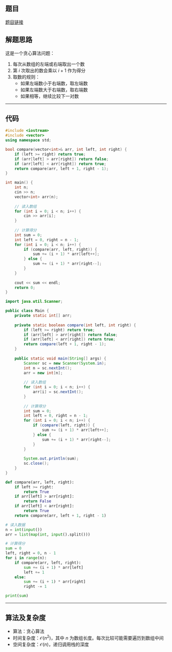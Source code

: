 ## 题目
[题目链接](https://www.nowcoder.com/practice/fba13a9bd7ad4bfaa02cefbc2512aaae?tpId=182&tqId=314226&sourceUrl=/exam/oj&channenl=wgithub&fromPut=wgithub)

## 解题思路

这是一个贪心算法问题：
1. 每次从数组的左端或右端取出一个数
2. 第 $i$ 次取出的数会乘以 $i+1$ 作为得分
3. 取数的规则：
   - 如果左端数小于右端数，取左端数
   - 如果左端数大于右端数，取右端数
   - 如果相等，继续比较下一对数

---

## 代码

```cpp []
#include <iostream>
#include <vector>
using namespace std;

bool compare(vector<int>& arr, int left, int right) {
    if (left >= right) return true;
    if (arr[left] > arr[right]) return false;
    if (arr[left] < arr[right]) return true;
    return compare(arr, left + 1, right - 1);
}

int main() {
    int n;
    cin >> n;
    vector<int> arr(n);
    
    // 读入数组
    for (int i = 0; i < n; i++) {
        cin >> arr[i];
    }
    
    // 计算得分
    int sum = 0;
    int left = 0, right = n - 1;
    for (int i = 0; i < n; i++) {
        if (compare(arr, left, right)) {
            sum += (i + 1) * arr[left++];
        } else {
            sum += (i + 1) * arr[right--];
        }
    }
    
    cout << sum << endl;
    return 0;
}
```

```java []
import java.util.Scanner;

public class Main {
    private static int[] arr;
    
    private static boolean compare(int left, int right) {
        if (left >= right) return true;
        if (arr[left] > arr[right]) return false;
        if (arr[left] < arr[right]) return true;
        return compare(left + 1, right - 1);
    }
    
    public static void main(String[] args) {
        Scanner sc = new Scanner(System.in);
        int n = sc.nextInt();
        arr = new int[n];
        
        // 读入数组
        for (int i = 0; i < n; i++) {
            arr[i] = sc.nextInt();
        }
        
        // 计算得分
        int sum = 0;
        int left = 0, right = n - 1;
        for (int i = 0; i < n; i++) {
            if (compare(left, right)) {
                sum += (i + 1) * arr[left++];
            } else {
                sum += (i + 1) * arr[right--];
            }
        }
        
        System.out.println(sum);
        sc.close();
    }
}
```

```python []
def compare(arr, left, right):
    if left >= right:
        return True
    if arr[left] > arr[right]:
        return False
    if arr[left] < arr[right]:
        return True
    return compare(arr, left + 1, right - 1)

# 读入数据
n = int(input())
arr = list(map(int, input().split()))

# 计算得分
sum = 0
left, right = 0, n - 1
for i in range(n):
    if compare(arr, left, right):
        sum += (i + 1) * arr[left]
        left += 1
    else:
        sum += (i + 1) * arr[right]
        right -= 1

print(sum)
```

---

## 算法及复杂度
- 算法：贪心算法
- 时间复杂度：$\mathcal{O}(n^2)$，其中 $n$ 为数组长度。每次比较可能需要遍历到数组中间
- 空间复杂度：$\mathcal{O}(n)$，递归调用栈的深度